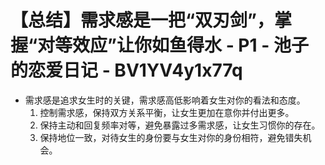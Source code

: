 # 【总结】需求感是一把“双刃剑”，掌握“对等效应”让你如鱼得水 - P1 - 池子的恋爱日记 - BV1YV4y1x77q

-   需求感是追求女生时的关键，需求感高低影响着女生对你的看法和态度。
    1.  控制需求感，保持双方关系平衡，让女生更加在意你并付出更多。
    2.  保持主动和回复频率对等，避免暴露过多需求感，让女生习惯你的存在。
    3.  保持地位一致，对待女生的身份要与女生对你的身份相符，避免错失机会。